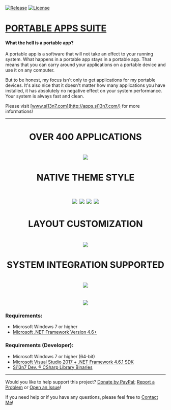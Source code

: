 [![Release](https://img.shields.io/badge/Release-v18.3.4-brightgreen.svg?style=plastic)](https://github.com/Si13n7/PortableAppsSuite/releases/latest) [![License](https://img.shields.io/badge/License-GNU%20GPL%20v3.0-blue.svg?style=plastic)](https://github.com/Si13n7/PortableAppsSuite/blob/master/LICENSE.txt)

# [PORTABLE APPS SUITE](http://apps.suite.si13n7.com/)

#### What the hell is a portable app?

A portable app is a software that will not take an effect to your running system. What happens in a portable app stays in a portable app. That means that you can carry around your applications on a portable device and use it on any computer.

But to be honest, my focus isn't only to get applications for my portable devices. It's also nice that it doesn't matter how many applications you have installed, it has absolutely no negative effect on your system performance. Your system is always fast and clean.

Please visit [www.si13n7.com](http://apps.si13n7.com/) for more informations!
***
<h1 align="center">OVER 400 APPLICATIONS</h1>
<h1 align="center"><img src="https://github.com/Si13n7/PortableAppsSuite/raw/master/.images/PREVIEW00.png"></h1>

<h1 align="center">NATIVE THEME STYLE</h1>
<h1 align="center"><img  src="https://github.com/Si13n7/PortableAppsSuite/raw/master/.images/PREVIEW01.png"> <img src="https://github.com/Si13n7/PortableAppsSuite/raw/master/.images/PREVIEW03.png">
<img src="https://github.com/Si13n7/PortableAppsSuite/raw/master/.images/PREVIEW04.png"> <img src="https://github.com/Si13n7/PortableAppsSuite/raw/master/.images/PREVIEW02.png"></h1>

<h1 align="center">LAYOUT CUSTOMIZATION</h1>
<h1 align="center"><img src="https://github.com/Si13n7/PortableAppsSuite/raw/master/.images/PREVIEW05.png"></h1>

<h1 align="center">SYSTEM INTEGRATION SUPPORTED</h1>
<h1 align="center"><img src="https://github.com/Si13n7/PortableAppsSuite/raw/master/.images/PREVIEW06.png"></h1>
<h1 align="center"><img src="https://github.com/Si13n7/PortableAppsSuite/raw/master/.images/PREVIEW07.png"></h1>

### Requirements:
- Microsoft Windows 7 or higher
- [Microsoft .NET Framework Version 4.6+](https://www.microsoft.com/download/details.aspx?id=48130)

### Requirements (Developer):
- Microsoft Windows 7 or higher (64-bit)
- [Microsoft Visual Studio 2017 + .NET Framework 4.6.1 SDK](https://www.visualstudio.com/downloads/)
- [Si13n7 Dev. ® CSharp Library Binaries](https://github.com/Si13n7/SilDev.CSharpLib/)

***

Would you like to help support this project? [Donate by PayPal](http://donate.si13n7.com/); [Report a Problem](https://support.si13n7.com/) or [Open an Issue](https://github.com/Si13n7/PortableAppsSuite/issues/new)!

If you need help or if you have any questions, please feel free to [Contact Me](http://contact.si13n7.com/)!